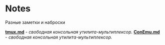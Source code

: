 # Notes
Разные заметки и наброски

[**tmux.md**](https://github.com/GnuriaN/Notes/blob/master/tmux.md) - _свободная консольная утилита-мультиплексор._
[**ConEmu.md**](https://github.com/GnuriaN/Notes/blob/master/ConEmu.md) - _свободная консольная утилита-мультиплексор._
